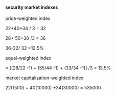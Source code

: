 #### security market indexes

price-weighted index 

22+40+34 / 3 = 32

28+ 50+30 /3 = 36

36-32/ 32 =12.5%

equal-weighted index 

= [(28/22 -1) + (55/44 -1) + (33/34 -1)] /3 = 13.5%

market capitalization-weighted index

22(1500) + 40(10000) +34(30000) = 535000

